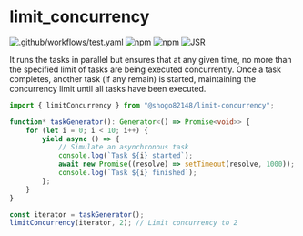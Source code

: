 # limit_concurrency

[![.github/workflows/test.yaml](https://github.com/shogo82148/limit-concurrency/actions/workflows/test.yaml/badge.svg)](https://github.com/shogo82148/limit-concurrency/actions/workflows/test.yaml)
[![npm](https://img.shields.io/npm/v/@shogo82148/limit-concurrency)](https://www.npmjs.com/package/@shogo82148/limit-concurrency)
[![npm](https://img.shields.io/npm/dm/@shogo82148/limit-concurrency)](https://www.npmjs.com/package/@shogo82148/limit-concurrency)
[![JSR](https://jsr.io/badges/@shogo82148/limit-concurrency)](https://jsr.io/@shogo82148/limit-concurrency)

It runs the tasks in parallel but ensures that at any given time, no more than
the specified limit of tasks are being executed concurrently. Once a task
completes, another task (if any remain) is started, maintaining the concurrency
limit until all tasks have been executed.

```ts
import { limitConcurrency } from "@shogo82148/limit-concurrency";

function* taskGenerator(): Generator<() => Promise<void>> {
    for (let i = 0; i < 10; i++) {
        yield async () => {
            // Simulate an asynchronous task
            console.log(`Task ${i} started`);
            await new Promise((resolve) => setTimeout(resolve, 1000));
            console.log(`Task ${i} finished`);
        };
    }
}

const iterator = taskGenerator();
limitConcurrency(iterator, 2); // Limit concurrency to 2
```
